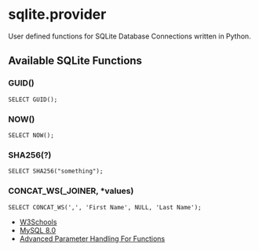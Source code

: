 # sqlite.provider
User defined functions for SQLite Database Connections written in Python.

## Available SQLite Functions

### GUID()

    SELECT GUID();

### NOW()

    SELECT NOW();

### SHA256(?)

    SELECT SHA256("something");

### CONCAT_WS(_JOINER, *values)

    SELECT CONCAT_WS(',', 'First Name', NULL, 'Last Name');


 * [W3Schools](https://www.w3schools.com/sql/func_mysql_concat_ws.asp)
 * [MySQL 8.0](https://dev.mysql.com/doc/refman/8.0/en/string-functions.html#function_concat-ws)
 * [Advanced Parameter Handling For Functions](https://www.linuxtopia.org/online_books/programming_books/python_programming/python_ch15s09.html)

